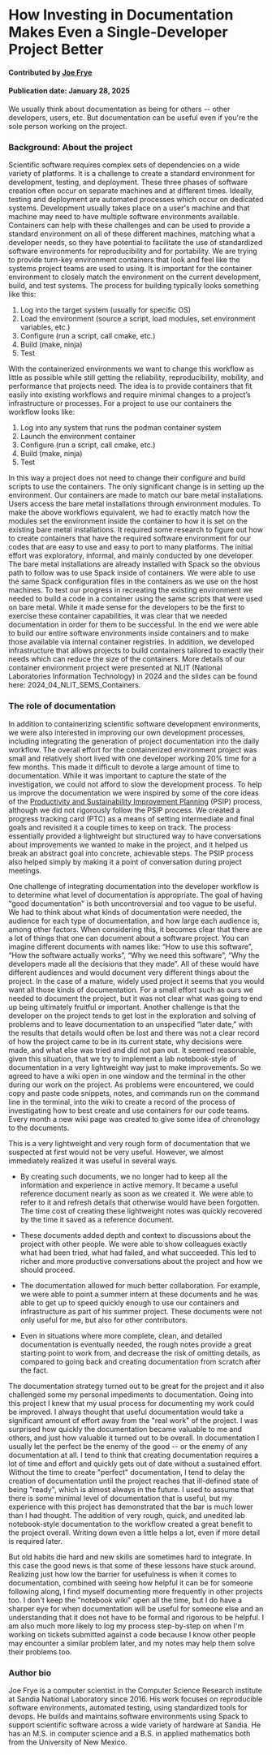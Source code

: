 # How Investing in Documentation Makes Even a Single-Developer Project Better

#### Contributed by [Joe Frye](https://github.com/fryeguy52)

#### Publication date: January 28, 2025

<!-- begin deck -->
We usually think about documentation as being for others -- other developers, users, etc.  But documentation can be useful even if you're the sole person working on the project.
<!-- end deck -->

### Background: About the project

Scientific software requires complex sets of dependencies on a wide variety of platforms.  It is a challenge to create a standard environment for development, testing, and deployment.  These three phases of software creation often occur on separate machines and at different times.  Ideally, testing and deployment are automated processes which occur on dedicated systems.  Development usually takes place on a user's machine and that machine may need to have multiple software environments available.  Containers can help with these challenges and can be used to provide a standard environment on all of these different machines, matching what a developer needs, so they have potential to facilitate the use of standardized software environments for reproducibility and for portability.   We are trying to provide turn-key environment containers that look and feel like the systems project teams are used to using.  It is important for the container environment to closely match the environment on the current development, build, and test systems. The process for building typically looks something like this:

1. Log into the target system (usually for specific OS)
2. Load the environment (source a script, load modules, set environment variables, etc.)
3. Configure (run a script, call cmake, etc.)
4. Build (make, ninja)
5. Test

With the containerized environments we want to change this workflow as little as possible while still getting the reliability, reproducibility, mobility, and performance that projects need.  The idea is to provide containers that fit easily into existing workflows and require minimal changes to a project’s infrastructure or processes.  For a project to use our containers the workflow looks like:

1. Log into any system that runs the podman container system
2. Launch the environment container
3. Configure (run a script, call cmake, etc.)
4. Build (make, ninja)
5. Test

In this way a project does not need to change their configure and build scripts to use the containers. The only significant change is in setting up the environment.  Our containers are made to match our bare metal installations.  Users access the bare metal installations through environment modules. To make the above workflows equivalent, we had to exactly match how the modules set the environment inside the container to how it is set on the existing bare metal installations.   It required some research to figure out how to create containers that have the required software environment for our codes that are easy to use and easy to port to many platforms.  The initial effort was exploratory, informal, and mainly conducted by one developer. The bare metal installations are already installed with Spack so the obvious path to follow was to use Spack inside of containers.  We were able to use the same Spack configuration files in the containers as we use on the host machines.  To test our progress in recreating the existing environment we needed to build a code in a container using the same scripts that were used on bare metal.  While it made sense for the developers to be the first to exercise these container capabilities, it was clear that we needed documentation in order for them to be successful.  In the end we were able to build our entire software environments inside containers and to make those available via internal container registries.  In addition, we developed infrastructure that allows projects to build containers tailored to exactly their needs which can reduce the size of the containers.  More details of our container environment project were presented at NLIT (National Laboratories Information Technology) in 2024 and the slides can be found here: 2024_04_NLIT_SEMS_Containers.

### The role of documentation

In addition to containerizing scientific software development environments, we were also interested in improving our own development processes, including integrating the generation of project documentation into the daily workflow. The overall effort for the containerized environment project was small and relatively short lived with one developer working 20% time for a few months. This made it difficult to devote a large amount of time to documentation.  While it was important to capture the state of the investigation, we could not afford to slow the development process.  To help us improve the documentation we were inspired by some of the core ideas of the [Productivity and Sustainability Improvement Planning](https://bssw.io/blog_posts/productivity-and-sustainability-improvement-planning-psip) (PSIP) process, although we did not rigorously follow the PSIP process.  We created a progress tracking card (PTC) as a means of setting intermediate and final goals and revisited it a couple times to keep on track.  The process essentially provided a lightweight but structured way to have conversations about improvements we wanted to make in the project, and it helped us break an abstract goal into concrete, achievable steps.  The PSIP process also helped simply by making it a point of conversation during project meetings.

One challenge of integrating documentation into the developer workflow is to determine what level of documentation is appropriate.  The goal of having "good documentation" is both uncontroversial and too vague to be useful. We had to think about what kinds of documentation were needed, the audience for each type of documentation, and how large each audience is, among other factors. When considering this, it becomes clear that there are a lot of things that one can document about a software project.  You can imagine different documents with names like: “How to use this software”, “How the software actually works”, “Why we need this software”, “Why the developers made all the decisions that they made”.  All of these would have different audiences and would document very different things about the project.  In the case of a mature, widely used project it seems that you would want all those kinds of documentation.  For a small effort such as ours we needed to document the project, but it was not clear what was going to end up being ultimately fruitful or important.  Another challenge is that the developer on the project tends to get lost in the exploration and solving of problems and to leave documentation to an unspecified “later date,” with the results that details would often be lost and there was not a clear record of how the project came to be in its current state, why decisions were made, and what else was tried and did not pan out.   It seemed reasonable, given this situation, that we try to implement a lab notebook-style of documentation in a very lightweight way just to make improvements.  So we agreed to have a wiki open in one window and the terminal in the other during our work on the project.   As problems were encountered, we could copy and paste code snippets, notes, and commands run on the command line in the terminal, into the wiki to create a record of the process of investigating how to best create and use containers for our code teams.  Every month a new wiki page was created to give some idea of chronology to the documents.

This is a very lightweight and very rough form of documentation that we suspected at first would not be very useful.  However, we almost immediately realized it was useful in several ways.

- By creating such documents, we no longer had to keep all the information and experience in active memory.  It became a useful reference document nearly as soon as we created it.  We were able to refer to it and refresh details that otherwise would have been forgotten.  The time cost of creating these lightweight notes was quickly recovered by the time it saved as a reference document.

- These documents added depth and context to discussions about the project with other people. We were able to show colleagues exactly what had been tried, what had failed, and what succeeded.  This led to richer and more productive conversations about the project and how we should proceed.

- The documentation allowed for much better collaboration.  For example, we were able to point a summer intern at these documents and he was able to get up to speed quickly enough to use our containers and infrastructure as part of his summer project.  These documents were not only useful for me, but also for other contributors.

- Even in situations where more complete, clean, and detailed documentation is eventually needed, the rough notes provide a great starting point to work from, and decrease the risk of omitting details, as compared to going back and creating documentation from scratch after the fact.

The documentation strategy turned out to be great for the project and it also challenged some my personal impediments to documentation. Going into this project I knew that my usual process for documenting my work could be improved.  I always thought that useful documentation would take a significant amount of effort away from the "real work" of the project. I was surprised how quickly the documentation became valuable to me and others, and just how valuable it turned out to be overall.  In documentation I usually let the perfect be the enemy of the good -- or the enemy of any documentation at all.  I tend to think that creating documentation requires a lot of time and effort and quickly gets out of date without a sustained effort. Without the time to create "perfect" documentation, I tend to delay the creation of documentation until the project reaches that ill-defined state of being "ready", which is almost always in the future.  I used to assume that there is some minimal level of documentation that is useful, but my experience with this project has demonstrated that the bar is much lower than I had thought. The addition of very rough, quick, and unedited lab notebook-style documentation to the workflow created a great benefit to the project overall. Writing down even a little helps a lot, even if more detail is required later.

But old habits die hard and new skills are sometimes hard to integrate.  In this case the good news is that some of these lessons have stuck around.   Realizing just how low the barrier for usefulness is when it comes to documentation, combined with seeing how helpful it can be for someone following along, I find myself documenting more frequently in other projects too.  I don't keep the "notebook wiki" open all the time, but I do have a sharper eye for when documentation will be useful for someone else and an understanding that it does not have to be formal and rigorous to be helpful.   I am also much more likely to log my process step-by-step on when I'm working on tickets submitted against a code because I know other people may encounter a similar problem later, and my notes may help them solve their problems too.

### Author bio

Joe Frye is a computer scientist in the Computer Science Research institute at Sandia National Laboratory since 2016.  His work focuses on reproducible software environments, automated testing, using standardized tools for devops.  He builds and maintains software environments using Spack to support scientific software across a wide variety of hardware at Sandia. He has an M.S. in computer science and a B.S. in applied mathematics both from the University of New Mexico.

<!---
Publish: Yes
Track: deep dive
Topics: documentation
--->
